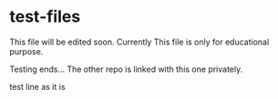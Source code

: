 # test-files

This file will be edited soon. Currently This file is only for educational purpose.

Testing ends...
The other repo is linked with this one privately.

test line as it is
